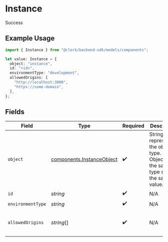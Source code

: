 # Instance

Success

## Example Usage

```typescript
import { Instance } from "@clerk/backend-sdk/models/components";

let value: Instance = {
  object: "instance",
  id: "<id>",
  environmentType: "development",
  allowedOrigins: [
    "http://localhost:3000",
    "https://some-domain",
  ],
};
```

## Fields

| Field                                                                                 | Type                                                                                  | Required                                                                              | Description                                                                           | Example                                                                               |
| ------------------------------------------------------------------------------------- | ------------------------------------------------------------------------------------- | ------------------------------------------------------------------------------------- | ------------------------------------------------------------------------------------- | ------------------------------------------------------------------------------------- |
| `object`                                                                              | [components.InstanceObject](../../models/components/instanceobject.md)                | :heavy_check_mark:                                                                    | String representing the object's type. Objects of the same type share the same value. |                                                                                       |
| `id`                                                                                  | *string*                                                                              | :heavy_check_mark:                                                                    | N/A                                                                                   |                                                                                       |
| `environmentType`                                                                     | *string*                                                                              | :heavy_check_mark:                                                                    | N/A                                                                                   | development                                                                           |
| `allowedOrigins`                                                                      | *string*[]                                                                            | :heavy_check_mark:                                                                    | N/A                                                                                   | [<br/>"http://localhost:3000",<br/>"https://some-domain"<br/>]                        |